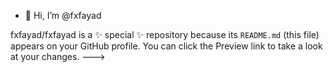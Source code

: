 - 👋 Hi, I’m @fxfayad

fxfayad/fxfayad is a ✨ special ✨ repository because its `README.md` (this file) appears on your GitHub profile.
You can click the Preview link to take a look at your changes.
--->
